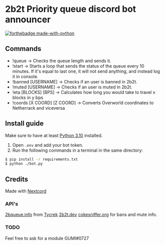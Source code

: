 # 2b2t Priority queue discord bot announcer

[![forthebadge made-with-python](http://ForTheBadge.com/images/badges/made-with-python.svg)](https://www.python.org/)

## Commands

- !queue -> Checks the queue length and sends it.
- !start -> Starts a loop that sends the status of the queue every 10 minutes. If it's equal to last one, it will not send anything, and instead log it in console.
- !banned [USERNAME] -> Checks if an user is banned in 2b2t.
- !muted [USERNAME] -> Checks if an user is muted in 2b2t.
- !eta [BLOCKS] [BPS] -> Calculates how long you would take to travel x blocks in y bps
- !coords [X COORD] [Z COORD] -> Converts Overworld coordinates to Netherrack and viceversa

## Install guide

Make sure to have at least [Python 3.10](https://www.python.org/downloads/) installed.

1. Open `.env` and add your bot token.
2. Run the following commands in a terminal in the same directory:

```bash
$ pip install -r requirements.txt
$ python ./bot.py
```

## Credits

Made with [Nextcord](https://github.com/nextcord/nextcord/)

### API's

[2bqueue.info](https://2bqueue.info/) from [Tycrek](https://tycrek.com/)
[2b2t.dev](https://api.2b2t.dev/)
[cokesniffer.org](https://api.cokesniffer.org) for bans and mute info.

### TODO

Feel free to ask for a module GUMI#0727
